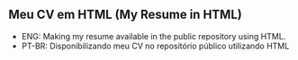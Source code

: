 ## Meu CV em HTML (My Resume in HTML)

- ENG: Making my resume available in the public repository using HTML.
- PT-BR: Disponibilizando meu CV no repositório público utilizando HTML
